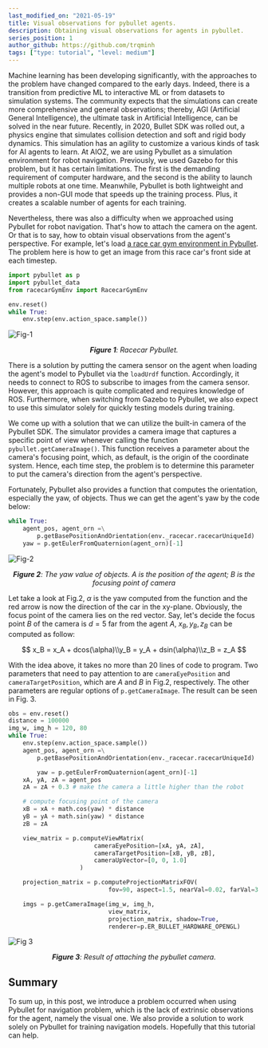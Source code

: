 ```yaml
---
last_modified_on: "2021-05-19"
title: Visual observations for pybullet agents.
description: Obtaining visual observations for agents in pybullet.
series_position: 1
author_github: https://github.com/trqminh
tags: ["type: tutorial", "level: medium"]
---
```


Machine learning has been developing significantly, with the approaches to the problem have changed compared to the early days. Indeed, there is a transition from predictive ML to interactive ML or from datasets to simulation systems. The community expects that the simulations can create more comprehensive and general observations; thereby, AGI (Artificial General Intelligence), the ultimate task in Artificial Intelligence, can be solved in the near future. Recently, in 2020, Bullet SDK was rolled out, a physics engine that simulates collision detection and soft and rigid body dynamics. This simulation has an agility to customize a various kinds of task for AI agents to learn. At AIOZ, we are using Pybullet as a simulation environment for robot navigation. Previously, we used Gazebo for this problem, but it has certain limitations. The first is the demanding requirement of computer hardware, and the second is the ability to launch multiple robots at one time. Meanwhile, Pybullet is both lightweight and provides a non-GUI mode that speeds up the training process. Plus, it creates a scalable number of agents for each training.

Nevertheless, there was also a difficulty when we approached using Pybullet for robot navigation. That's how to attach the camera on the agent. Or that is to say, how to obtain visual observations from the agent's perspective. For example, let's load [a race car gym environment in Pybullet](https://github.com/bulletphysics/bullet3/blob/master/examples/pybullet/gym/pybullet_envs/bullet/racecarGymEnv.py). The problem here is how to get an image from this race car's front side at each timestep.

```python
import pybullet as p
import pybullet_data
from racecarGymEnv import RacecarGymEnv

env.reset()
while True:
    env.step(env.action_space.sample())
```

![Fig-1](https://vision.aioz.io/thumbnail/5538a4e65ccd490399e5/1024/TutFig1.png)
*<center>**Figure 1**: Racecar Pybullet.</center>*

There is a solution by putting the camera sensor on the agent when loading the agent's model to Pybullet via the `loadUrdf` function. Accordingly, it needs to connect to ROS to subscribe to images from the camera sensor. However, this approach is quite complicated and requires knowledge of ROS. Furthermore, when switching from Gazebo to Pybullet, we also expect to use this simulator solely for quickly testing models during training.

We come up with a solution that we can utilize the built-in camera of the Pybullet SDK. The simulator provides a camera image that captures a specific point of view whenever calling the function `pybullet.getCameraImage()`. This function receives a parameter about the camera's focusing point, which, as default, is the origin of the coordinate system. Hence, each time step, the problem is to determine this parameter to put the camera's direction from the agent's perspective.

Fortunately, Pybullet also provides a function that computes the orientation, especially the yaw, of objects. Thus we can get the agent's yaw by the code below:

```python
while True:
    agent_pos, agent_orn =\
        p.getBasePositionAndOrientation(env._racecar.racecarUniqueId)
    yaw = p.getEulerFromQuaternion(agent_orn)[-1]
```

![Fig-2](https://vision.aioz.io/thumbnail/c9fcb29eadaf486eb5d0/1024/Fig2TutorialAIOZ.png)
*<center>**Figure 2**: The yaw value of objects. A is the position of the agent; B is the focusing point of camera</center>*

Let take a look at Fig.2, $\alpha$ is the yaw computed from the function and the red arrow is now the direction of the car in the xy-plane. Obviously, the focus point of the camera lies on the red vector. Say, let's decide the focus point $B$ of the camera is $d =5$ far from the agent $A$, $x_B, y_B,z_B$ can be computed as follow:

$$
x_B = x_A + dcos(\alpha)\\y_B = y_A + dsin(\alpha)\\z_B = z_A
$$

With the idea above, it takes no more than 20 lines of code to program. Two parameters that need to pay attention to are `cameraEyePosition` and `cameraTargetPosition`, which are $A$ and $B$ in Fig.2, respectively. The other parameters are regular options of `p.getCameraImage`. The result can be seen in Fig. 3.

```python
obs = env.reset()
distance = 100000
img_w, img_h = 120, 80
while True:
    env.step(env.action_space.sample())
    agent_pos, agent_orn =\
        p.getBasePositionAndOrientation(env._racecar.racecarUniqueId)

		yaw = p.getEulerFromQuaternion(agent_orn)[-1]
    xA, yA, zA = agent_pos
    zA = zA + 0.3 # make the camera a little higher than the robot

    # compute focusing point of the camera
    xB = xA + math.cos(yaw) * distance
    yB = yA + math.sin(yaw) * distance
    zB = zA

    view_matrix = p.computeViewMatrix(
                        cameraEyePosition=[xA, yA, zA],
                        cameraTargetPosition=[xB, yB, zB],
                        cameraUpVector=[0, 0, 1.0]
                    )

    projection_matrix = p.computeProjectionMatrixFOV(
                            fov=90, aspect=1.5, nearVal=0.02, farVal=3.5)

    imgs = p.getCameraImage(img_w, img_h,
                            view_matrix,
                            projection_matrix, shadow=True,
                            renderer=p.ER_BULLET_HARDWARE_OPENGL)
```

![Fig 3](https://vision.aioz.io/f/7bb30d759cca4f9c9af9/?dl=1)
*<center>**Figure 3**: Result of attaching the pybullet camera.</center>*

## Summary
To sum up, in this post, we introduce a problem occurred when using Pybullet for navigation problem, which is the lack of extrinsic observations for the agent, namely the visual one. We also provide a solution to work solely on Pybullet for training navigation models. Hopefully that this tutorial can help.

